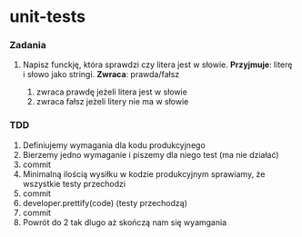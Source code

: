 # unit-tests

### Zadania

1. Napisz funckję, która sprawdzi czy litera jest w słowie.
   **Przyjmuje**: literę i słowo jako stringi.
   **Zwraca**: prawda/fałsz

   1. zwraca prawdę jeżeli litera jest w słowie
   1. zwraca fałsz jeżeli litery nie ma w słowie


### TDD

1. Definiujemy wymagania dla kodu produkcyjnego
1. Bierzemy jedno wymaganie i piszemy dla niego test (ma nie działać)
1. commit
1. Minimalną ilością wysiłku w kodzie produkcyjnym sprawiamy, że wszystkie testy przechodzi
1. commit
1. developer.prettify(code) (testy przechodzą)
1. commit
1. Powrót do 2 tak dlugo aż skończą nam się wyamgania
